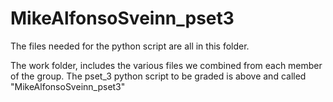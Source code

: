 # MikeAlfonsoSveinn_pset3

The files needed for the python script are all in this folder. 

The work folder, includes the various files we combined from each member of the group. The pset_3 python script to be graded is above and called "MikeAlfonsoSveinn_pset3"
